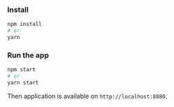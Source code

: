### Install

```sh
npm install
# or
yarn
```

### Run the app

```sh
npm start
# or
yarn start
```

Then application is available on `http://localhost:8080`.